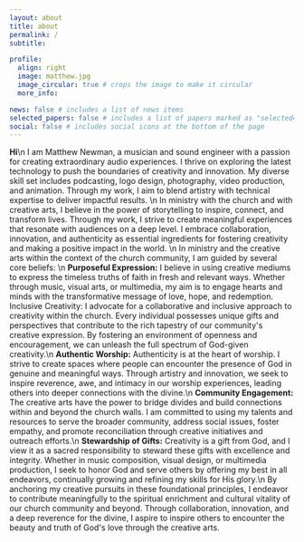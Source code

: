 ```yaml
---
layout: about
title: about
permalink: /
subtitle: 

profile:
  align: right
  image: matthew.jpg
  image_circular: true # crops the image to make it circular
  more_info: 

news: false # includes a list of news items
selected_papers: false # includes a list of papers marked as "selected={true}"
social: false # includes social icons at the bottom of the page
---
```

**Hi**\n
I am Matthew Newman, a musician and sound engineer with a passion for creating extraordinary audio experiences. I thrive on exploring the latest technology to push the boundaries of creativity and innovation. My diverse skill set includes podcasting, logo design, photography, video production, and animation. Through my work, I aim to blend artistry with technical expertise to deliver impactful results.
\n
In ministry with the church and with creative arts, I believe in the power of storytelling to inspire, connect, and transform lives. Through my work, I strive to create meaningful experiences that resonate with audiences on a deep level. I embrace collaboration, innovation, and authenticity as essential ingredients for fostering creativity and making a positive impact in the world.
\n
In ministry and the creative arts within the context of the church community, I am guided by several core beliefs:
\n
**Purposeful Expression:** I believe in using creative mediums to express the timeless truths of faith in fresh and relevant ways. Whether through music, visual arts, or multimedia, my aim is to engage hearts and minds with the transformative message of love, hope, and redemption.
Inclusive Creativity: I advocate for a collaborative and inclusive approach to creativity within the church. Every individual possesses unique gifts and perspectives that contribute to the rich tapestry of our community's creative expression. By fostering an environment of openness and encouragement, we can unleash the full spectrum of God-given creativity.\n
**Authentic Worship:** Authenticity is at the heart of worship. I strive to create spaces where people can encounter the presence of God in genuine and meaningful ways. Through artistry and innovation, we seek to inspire reverence, awe, and intimacy in our worship experiences, leading others into deeper connections with the divine.\n
**Community Engagement:** The creative arts have the power to bridge divides and build connections within and beyond the church walls. I am committed to using my talents and resources to serve the broader community, address social issues, foster empathy, and promote reconciliation through creative initiatives and outreach efforts.\n
**Stewardship of Gifts:** Creativity is a gift from God, and I view it as a sacred responsibility to steward these gifts with excellence and integrity. Whether in music composition, visual design, or multimedia production, I seek to honor God and serve others by offering my best in all endeavors, continually growing and refining my skills for His glory.\n
By anchoring my creative pursuits in these foundational principles, I endeavor to contribute meaningfully to the spiritual enrichment and cultural vitality of our church community and beyond. Through collaboration, innovation, and a deep reverence for the divine, I aspire to inspire others to encounter the beauty and truth of God's love through the creative arts.

